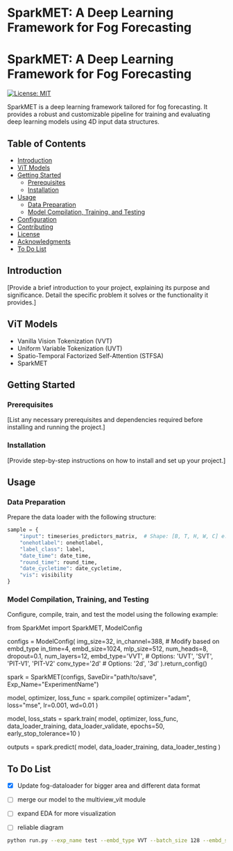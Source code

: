 # SparkMET: A Deep Learning Framework for Fog Forecasting
# SparkMET: A Deep Learning Framework for Fog Forecasting

[![License: MIT](https://img.shields.io/badge/license-MIT-blue.svg)](LICENSE)

SparkMET is a deep learning framework tailored for fog forecasting. It provides a robust and customizable pipeline for training and evaluating deep learning models using 4D input data structures.

## Table of Contents
- [Introduction](#introduction)
- [ViT Models](#vit-models)
- [Getting Started](#getting-started)
  - [Prerequisites](#prerequisites)
  - [Installation](#installation)
- [Usage](#usage)
  - [Data Preparation](#data-preparation)
  - [Model Compilation, Training, and Testing](#model-compilation-training-and-testing)
- [Configuration](#configuration)
- [Contributing](#contributing)
- [License](#license)
- [Acknowledgments](#acknowledgments)
- [To Do List](#to-do-list)

## Introduction
[Provide a brief introduction to your project, explaining its purpose and significance. Detail the specific problem it solves or the functionality it provides.]

## ViT Models
- Vanilla Vision Tokenization (VVT)
- Uniform Variable Tokenization (UVT)
- Spatio-Temporal Factorized Self-Attention (STFSA)
- SparkMET

## Getting Started

### Prerequisites
[List any necessary prerequisites and dependencies required before installing and running the project.]

### Installation
[Provide step-by-step instructions on how to install and set up your project.]

## Usage

### Data Preparation
Prepare the data loader with the following structure:

```python
sample = {
    "input": timeseries_predictors_matrix,  # Shape: [B, T, H, W, C] e.g., [32, 4, 32, 32, 96]
    "onehotlabel": onehotlabel,
    "label_class": label,
    "date_time": date_time,
    "round_time": round_time,
    "date_cycletime": date_cycletime,
    "vis": visibility
}
```

### Model Compilation, Training, and Testing
Configure, compile, train, and test the model using the following example:

from SparkMet import SparkMET, ModelConfig

configs = ModelConfig(
    img_size=32,
    in_channel=388,  # Modify based on embd_type
    in_time=4,
    embd_size=1024,
    mlp_size=512,
    num_heads=8,
    dropout=0.1,
    num_layers=12,
    embd_type='VVT',  # Options: 'UVT', 'SVT', 'PIT-V1', 'PIT-V2'
    conv_type='2d'  # Options: '2d', '3d'
).return_config()

spark = SparkMET(configs, SaveDir="path/to/save", Exp_Name="ExperimentName")

model, optimizer, loss_func = spark.compile(
    optimizer="adam",
    loss="mse",
    lr=0.001,
    wd=0.01
)

model, loss_stats = spark.train(
    model,
    optimizer,
    loss_func,
    data_loader_training,
    data_loader_validate,
    epochs=50,
    early_stop_tolerance=10
)

outputs = spark.predict(
    model,
    data_loader_training,
    data_loader_testing
)


## To Do List
- [x] Update fog-dataloader for bigger area and different data format
- [ ] merge our model to the multiview_vit module
- [ ] expand EDA for more visualization 
- [ ] reliable diagram 
 

```bash
python run.py --exp_name test --embd_type VVT --batch_size 128 --embd_size 1024 --num_heads 8 --num_layers 8 --lr 0.001 --wd 0.01 --epochs 2








